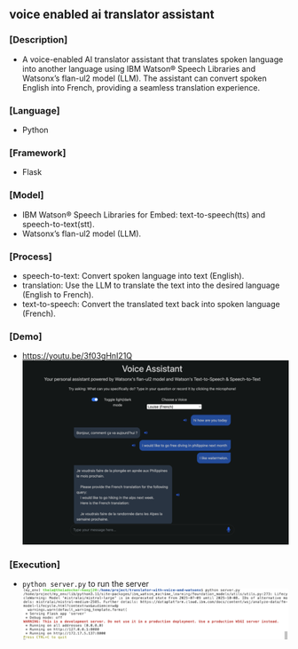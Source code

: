## voice enabled ai translator assistant
### [Description]
- A voice-enabled AI translator assistant that translates spoken language into another language using IBM Watson® Speech Libraries and Watsonx’s flan-ul2 model (LLM). The assistant can convert spoken English into French, providing a seamless translation experience.

### [Language]
- Python<br>

### [Framework]
- Flask

### [Model]
- IBM Watson® Speech Libraries for Embed: text-to-speech(tts) and speech-to-text(stt).
- Watsonx’s flan-ul2 model (LLM).

### [Process]
- speech-to-text: Convert spoken language into text (English).
- translation: Use the LLM to translate the text into the desired language (English to French).
- text-to-speech: Convert the translated text back into spoken language (French).

### [Demo]
- https://youtu.be/3f03gHnI21Q
![voice translation assistant.png](res/voice%20translation%20assistant.png)

### [Execution]
- `python server.py` to run the server
![execution.png](res/execution.png)